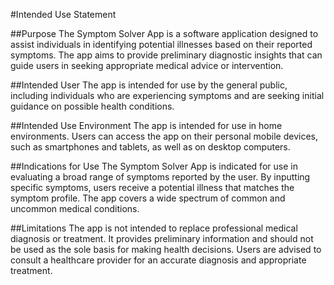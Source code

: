 #Intended Use Statement

##Purpose 
The Symptom Solver App is a software application designed to assist individuals in identifying potential illnesses based on their reported symptoms. The app aims to provide preliminary diagnostic insights that can guide users in seeking appropriate medical advice or intervention.

##Intended User
The app is intended for use by the general public, including individuals who are experiencing symptoms and are seeking initial guidance on possible health conditions.

##Intended Use Environment
The app is intended for use in home  environments. Users can access the app on their personal mobile devices, such as smartphones and tablets, as well as on desktop computers.

##Indications for Use
The Symptom Solver App is indicated for use in evaluating a broad range of symptoms reported by the user. By inputting specific symptoms, users receive a potential illness that matches the symptom profile. The app covers a wide spectrum of common and uncommon medical conditions.

##Limitations
The app is not intended to replace professional medical diagnosis or treatment. It provides preliminary information and should not be used as the sole basis for making health decisions. Users are advised to consult a healthcare provider for an accurate diagnosis and appropriate treatment.